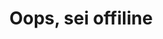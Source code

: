 ---
title: "Oops, sei offiline"
description: "Trova una rete internet per navigare"
type: "offline"
---